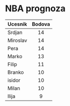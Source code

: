 # NBA prognoza

| Ucesnik        | Bodova
| ------------- |:-------------:|
| Srdjan | 14 |
| Miroslav | 14 |
| Pera | 14 |
| Marko      | 13 |
| Filip      | 11 |
| Branko      | 10 |
| isidor      | 10 |
| Milan     | 10 |
| Ilija | 9 |